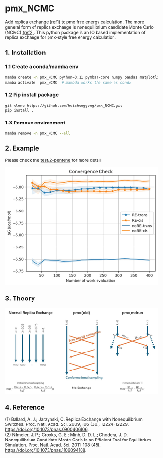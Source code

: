 # pmx_NCMC
Add replica exchange [(ref1)](#4-reference) to pmx free energy calculation. The more general form of
replica exchange is nonequilibrium candidate Monte Carlo (NCMC) [(ref2)](#4-reference). This python 
package is an IO based implementation of replica exchange for pmx-style free 
energy calculation.

## 1. Installation
### 1.1 Create a conda/mamba env
```bash
mamba create -n pmx_NCMC python=3.11 pymbar-core numpy pandas matplotlib -c conda-forge
mamba activate  pmx_NCMC  # mambda works the same as conda
```
### 1.2 Pip install package
```
git clone https://github.com/huichenggong/pmx_NCMC.git
pip install .
```
### 1.X Remove environment
```bash
mamba remove -n pmx_NCMC --all
```


## 2. Example
Please check the [test/2-pentene](test/2-pentene) for more detail

![convergence](./test/2-pentene/mdrun/convergence.jpeg)


## 3. Theory
![Theory](./Fig/theory.jpg)

## 4. Reference
(1)	Ballard, A. J.; Jarzynski, C. Replica Exchange with Nonequilibrium Switches. Proc. Natl. Acad. Sci. 2009, 106 (30), 12224–12229. https://doi.org/10.1073/pnas.0900406106.  
(2)	Nilmeier, J. P.; Crooks, G. E.; Minh, D. D. L.; Chodera, J. D. Nonequilibrium Candidate Monte Carlo Is an Efficient Tool for Equilibrium Simulation. Proc. Natl. Acad. Sci. 2011, 108 (45). https://doi.org/10.1073/pnas.1106094108.  
